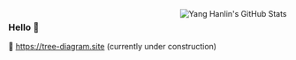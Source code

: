 <picture>
  <source media="(prefers-color-scheme: dark)" srcset="https://github-readme-stats.vercel.app/api?username=YangHanlin&count_private=true&theme=nord&hide_title=true&show_icons=true" />
  <img align="right" src="https://github-readme-stats.vercel.app/api?username=YangHanlin&count_private=true&hide_title=true&show_icons=true" alt="Yang Hanlin's GitHub Stats" />
</picture>

### Hello :wave:

:link: <https://tree-diagram.site> (currently under construction)

